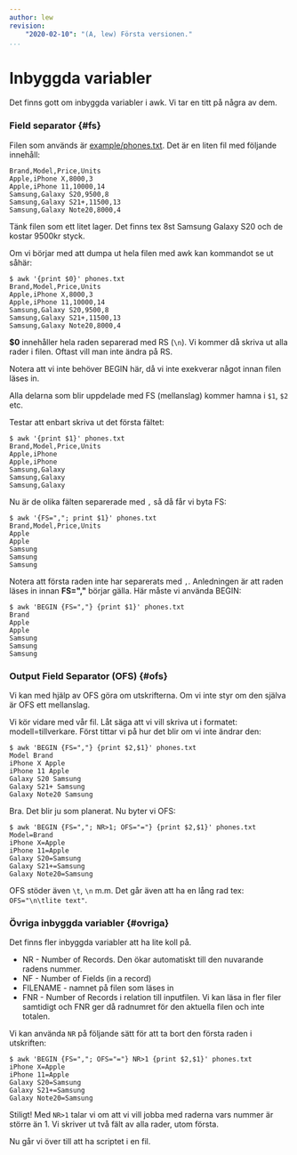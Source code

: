 ```yaml
---
author: lew
revision:
    "2020-02-10": "(A, lew) Första versionen."
...
```

Inbyggda variabler
=======================

Det finns gott om inbyggda variabler i awk. Vi tar en titt på några av dem.



### Field separator {#fs}

Filen som används är [example/phones.txt](https://raw.githubusercontent.com/dbwebb-se/vlinux/master/example/awk/phones.txt). Det är en liten fil med följande innehåll:

```text
Brand,Model,Price,Units
Apple,iPhone X,8000,3
Apple,iPhone 11,10000,14
Samsung,Galaxy S20,9500,8
Samsung,Galaxy S21+,11500,13
Samsung,Galaxy Note20,8000,4
```

Tänk filen som ett litet lager. Det finns tex 8st Samsung Galaxy S20 och de kostar 9500kr styck.

Om vi börjar med att dumpa ut hela filen med awk kan kommandot se ut såhär:

```
$ awk '{print $0}' phones.txt
Brand,Model,Price,Units
Apple,iPhone X,8000,3
Apple,iPhone 11,10000,14
Samsung,Galaxy S20,9500,8
Samsung,Galaxy S21+,11500,13
Samsung,Galaxy Note20,8000,4
```

**$0** innehåller hela raden separerad med RS (`\n`). Vi kommer då skriva ut alla rader i filen. Oftast vill man inte ändra på RS.

Notera att vi inte behöver BEGIN här, då vi inte exekverar något innan filen läses in.

Alla delarna som blir uppdelade med FS (mellanslag) kommer hamna i `$1`, `$2` etc.

Testar att enbart skriva ut det första fältet:

```
$ awk '{print $1}' phones.txt
Brand,Model,Price,Units
Apple,iPhone
Apple,iPhone
Samsung,Galaxy
Samsung,Galaxy
Samsung,Galaxy
```

Nu är de olika fälten separerade med `,` så då får vi byta FS:

```
$ awk '{FS=","; print $1}' phones.txt
Brand,Model,Price,Units
Apple
Apple
Samsung
Samsung
Samsung
```

Notera att första raden inte har separerats med `,`. Anledningen är att raden läses in innan **FS=","** börjar gälla. Här måste vi använda BEGIN:

```
$ awk 'BEGIN {FS=","} {print $1}' phones.txt
Brand
Apple
Apple
Samsung
Samsung
Samsung
```



### Output Field Separator (OFS) {#ofs}

Vi kan med hjälp av OFS göra om utskrifterna. Om vi inte styr om den själva är OFS ett mellanslag.

Vi kör vidare med vår fil. Låt säga att vi vill skriva ut i formatet: modell=tillverkare. Först tittar vi på hur det blir om vi inte ändrar den:

```
$ awk 'BEGIN {FS=","} {print $2,$1}' phones.txt
Model Brand
iPhone X Apple
iPhone 11 Apple
Galaxy S20 Samsung
Galaxy S21+ Samsung
Galaxy Note20 Samsung
```

Bra. Det blir ju som planerat. Nu byter vi OFS:

```
$ awk 'BEGIN {FS=","; NR>1; OFS="="} {print $2,$1}' phones.txt
Model=Brand
iPhone X=Apple
iPhone 11=Apple
Galaxy S20=Samsung
Galaxy S21+=Samsung
Galaxy Note20=Samsung
```

OFS stöder även `\t`, `\n` m.m. Det går även att ha en lång rad tex:  
`OFS="\n\tlite text"`.



### Övriga inbyggda variabler {#ovriga}

Det finns fler inbyggda variabler att ha lite koll på.

* NR - Number of Records. Den ökar automatiskt till den nuvarande radens nummer.
* NF - Number of Fields (in a record)
* FILENAME - namnet på filen som läses in
* FNR - Number of Records i relation till inputfilen. Vi kan läsa in fler filer samtidigt och FNR ger då radnumret för den aktuella filen och inte totalen.


Vi kan använda `NR` på följande sätt för att ta bort den första raden i utskriften:

```
$ awk 'BEGIN {FS=","; OFS="="} NR>1 {print $2,$1}' phones.txt
iPhone X=Apple
iPhone 11=Apple
Galaxy S20=Samsung
Galaxy S21+=Samsung
Galaxy Note20=Samsung
```

Stiligt! Med `NR>1` talar vi om att vi vill jobba med raderna vars nummer är större än 1. Vi skriver ut två fält av alla rader, utom första.


Nu går vi över till att ha scriptet i en fil.
